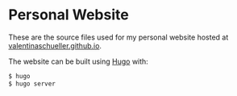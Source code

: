 # Personal Website

These are the source files used for my personal website hosted at [valentinaschueller.github.io](valentinaschueller.github.io).

The website can be built using [Hugo](https://gohugo.io/) with:

```bash
$ hugo
$ hugo server
```
